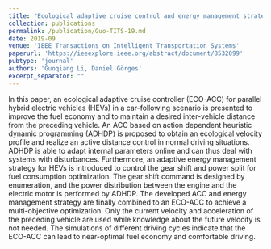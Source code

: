 ```yaml
---
title: "Ecological adaptive cruise control and energy management strategy for hybrid electric vehicles based on heuristic dynamic programming"
collection: publications
permalink: /publication/Guo-TITS-19.md
date: 2019-09
venue: 'IEEE Transactions on Intelligent Transportation Systems'
paperurl: 'https://ieeexplore.ieee.org/abstract/document/8532099'
pubtype: 'journal'
authors: 'Guoqiang Li, Daniel Görges'
excerpt_separator: ""
---
```


In this paper, an ecological adaptive cruise controller (ECO-ACC) for parallel hybrid electric vehicles (HEVs) in a car-following scenario is presented to improve the fuel economy and to maintain a desired inter-vehicle distance from the preceding vehicle. An ACC based on action dependent heuristic dynamic programming (ADHDP) is proposed to obtain an ecological velocity profile and realize an active distance control in normal driving situations. ADHDP is able to adapt internal parameters online and can thus deal with systems with disturbances. Furthermore, an adaptive energy management strategy for HEVs is introduced to control the gear shift and power split for fuel consumption optimization. The gear shift command is designed by enumeration, and the power distribution between the engine and the electric motor is performed by ADHDP. The developed ACC and energy management strategy are finally combined to an ECO-ACC to achieve a multi-objective optimization. Only the current velocity and acceleration of the preceding vehicle are used while knowledge about the future velocity is not needed. The simulations of different driving cycles indicate that the ECO-ACC can lead to near-optimal fuel economy and comfortable driving.
